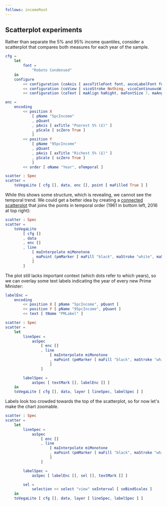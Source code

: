 ```yaml
---
follows: incomeRoot
---
```


## Scatterplot experiments

Rather than separate the 5% and 95% income quantiles, consider a scatterplot that compares both measures for each year of the sample.

```elm {l=hidden}
cfg =
    let
        font =
            "Roboto Condensed"
    in
    configure
        << configuration (coAxis [ axcoTitleFont font, axcoLabelFont font, axcoGrid False ])
        << configuration (coView [ vicoStroke Nothing, vicoContinuousWidth 500, vicoContinuousHeight 500 ])
        << configuration (coText [ maAlign haRight, maFontSize 7, maAngle 20, maDx -4 ])
```

```elm {l=hidden}
enc =
    encoding
        << position X
            [ pName "5pcIncome"
            , pQuant
            , pAxis [ axTitle "Poorest 5% (£)" ]
            , pScale [ scZero True ]
            ]
        << position Y
            [ pName "95pcIncome"
            , pQuant
            , pAxis [ axTitle "Richest 5% (£)" ]
            , pScale [ scZero True ]
            ]
        << order [ oName "Year", oTemporal ]
```

```elm {v siding}
scatter : Spec
scatter =
    toVegaLite [ cfg [], data, enc [], point [ maFilled True ] ]
```

While this shows some structure, which is revealing, we cannot see the temporal trend. We could get a better idea by creating a [connected scatterplot](https://eagereyes.org/papers/the-connected-scatterplot-for-presenting-paired-time-series) that joins the points in temporal order (1961 in bottom left, 2016 at top right):

```elm {v siding}
scatter : Spec
scatter =
    toVegaLite
        [ cfg []
        , data
        , enc []
        , line
            [ maInterpolate miMonotone
            , maPoint (pmMarker [ maFill "black", maStroke "white", maStrokeWidth 1.5 ])
            ]
        ]
```

The plot still lacks important context (which dots refer to which years), so we can overlay some text labels indicating the year of every new Prime Minister:

```elm {l=hidden}
labelEnc =
    encoding
        << position X [ pName "5pcIncome", pQuant ]
        << position Y [ pName "95pcIncome", pQuant ]
        << text [ tName "PMLabel" ]
```

```elm {v siding}
scatter : Spec
scatter =
    let
        lineSpec =
            asSpec
                [ enc []
                , line
                    [ maInterpolate miMonotone
                    , maPoint (pmMarker [ maFill "black", maStroke "white", maStrokeWidth 1.5 ])
                    ]
                ]

        labelSpec =
            asSpec [ textMark [], labelEnc [] ]
    in
    toVegaLite [ cfg [], data, layer [ lineSpec, labelSpec ] ]
```

Labels look too crowded towards the top of the scatterplot, so for now let's make the chart zoomable.

```elm {v interactive siding}
scatter : Spec
scatter =
    let
        lineSpec =
            asSpec
                [ enc []
                , line
                    [ maInterpolate miMonotone
                    , maPoint (pmMarker [ maFill "black", maStroke "white", maStrokeWidth 1.5 ])
                    ]
                ]

        labelSpec =
            asSpec [ labelEnc [], sel [], textMark [] ]

        sel =
            selection << select "view" seInterval [ seBindScales ]
    in
    toVegaLite [ cfg [], data, layer [ lineSpec, labelSpec ] ]
```
